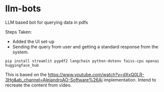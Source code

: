 # llm-bots
LLM based bot for querying data in pdfs

Steps Taken:
 * Added the UI set-up
 * Sending the query from user and getting a standard response from the system.

`pip install streamlit pypdf2 langchain python-dotenv faiss-cpu openai huggingface_hub`

This is based on the https://www.youtube.com/watch?v=dXxQ0LR-3Hg&ab_channel=AlejandroAO-Software%26Ai implementation.
Intend to recreate the content from video.